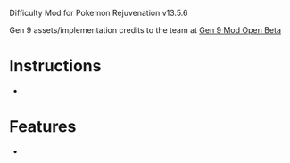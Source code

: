 Difficulty Mod for Pokemon Rejuvenation v13.5.6 

Gen 9 assets/implementation credits to the team at [Gen 9 Mod Open Beta](https://www.rebornevo.com/forums/topic/72534-rejuv-135-gen-9-mod-base-open-beta/)


# Instructions
- 

# Features
- 